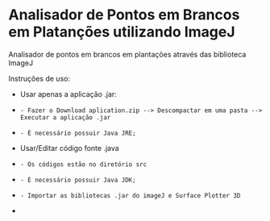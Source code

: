 # Analisador de Pontos em Brancos em Platanções utilizando ImageJ
Analisador de pontos em brancos em plantações através das biblioteca ImageJ

Instruções de uso:
* Usar apenas a aplicação .jar:
*     - Fazer o Download aplication.zip --> Descompactar em uma pasta --> Executar a aplicação .jar
*     - É necessário possuir Java JRE;
* Usar/Editar código fonte .java
*     - Os códigos estão no diretório src 
*     - É necessário possuir Java JDK;
*     - Importar as bibliotecas .jar do imageJ e Surface Plotter 3D
*    
